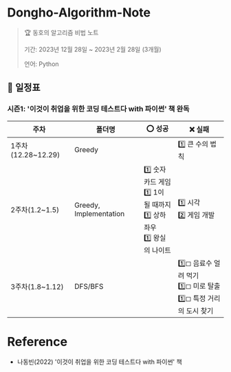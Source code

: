 # Dongho-Algorithm-Note
> 🏆 동호의 알고리즘 비법 노트
>
> 기간: 2023년 12월 28일 ~ 2023년 2월 28일 (3개월)
> 
> 언어: Python

## 📅 일정표

### 시즌1: '이것이 취업을 위한 코딩 테스트다 with 파이썬' 책 완독

| 주차                | 폴더명  | ⭕ 성공                                               | ❌ 실패                                      | 
| ------------------- | ------- | --------------------------------------------------- | ------------------------------------------ |
| 1주차(12.28~12.29)  | Greedy  |      |  1️⃣ 큰 수의 법칙 |
| 2주차(1.2~1.5) | Greedy, Implementation | 1️⃣ 숫자 카드 게임<br>1️⃣ 1이 될 때까지<br>1️⃣ 상하좌우<br>1️⃣ 왕실의 나이트 | 1️⃣ 시각<br>2️⃣ 게임 개발 | 
| 3주차(1.8~1.12) | DFS/BFS | | 1️⃣◻ 음료수 얼려 먹기<br>1️⃣◻ 미로 탈출<br>1️⃣◻ 특정 거리의 도시 찾기|

# Reference
- 나동빈(2022) '이것이 취업을 위한 코딩 테스트다 with 파이썬' 책
